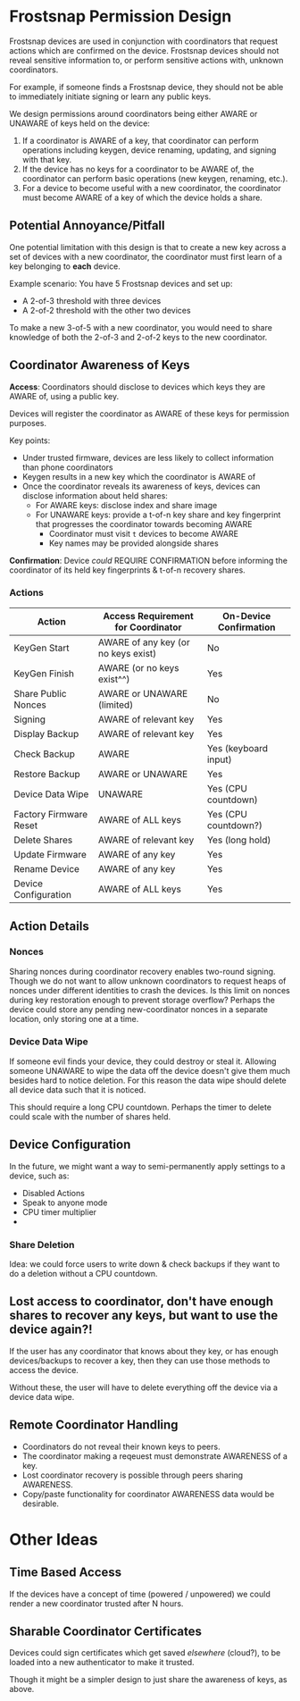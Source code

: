 # Frostsnap Permission Design

Frostsnap devices are used in conjunction with coordinators that request actions which are confirmed on the device. Frostsnap devices should not reveal sensitive information to, or perform sensitive actions with, unknown coordinators.

For example, if someone finds a Frostsnap device, they should not be able to immediately initiate signing or learn any public keys.

We design permissions around coordinators being either AWARE or UNAWARE of keys held on the device:

1. If a coordinator is AWARE of a key, that coordinator can perform operations including keygen, device renaming, updating, and signing with that key.
2. If the device has no keys for a coordinator to be AWARE of, the coordinator can perform basic operations (new keygen, renaming, etc.).
3. For a device to become useful with a new coordinator, the coordinator must become AWARE of a key of which the device holds a share.

## Potential Annoyance/Pitfall

One potential limitation with this design is that to create a new key across a set of devices with a new coordinator, the coordinator must first learn of a key belonging to **each** device.

Example scenario: You have 5 Frostsnap devices and set up:

- A 2-of-3 threshold with three devices
- A 2-of-2 threshold with the other two devices

To make a new 3-of-5 with a new coordinator, you would need to share knowledge of both the 2-of-3 and 2-of-2 keys to the new coordinator.

## Coordinator Awareness of Keys

**Access**: Coordinators should disclose to devices which keys they are AWARE of, using a public key.

Devices will register the coordinator as AWARE of these keys for permission purposes.

Key points:

- Under trusted firmware, devices are less likely to collect information than phone coordinators
- Keygen results in a new key which the coordinator is AWARE of
- Once the coordinator reveals its awareness of keys, devices can disclose information about held shares:
  - For AWARE keys: disclose index and share image
  - For UNAWARE keys: provide a t-of-n key share and key fingerprint that progresses the coordinator towards becoming AWARE
    - Coordinator must visit `t` devices to become AWARE
    - Key names may be provided alongside shares

**Confirmation**: Device _could_ REQUIRE CONFIRMATION before informing the coordinator of its held key fingerprints & t-of-n recovery shares.

### Actions

| Action                 | Access Requirement for Coordinator  | On-Device Confirmation |
| ---------------------- | ----------------------------------- | ---------------------- |
| KeyGen Start           | AWARE of any key (or no keys exist) | No                     |
| KeyGen Finish          | AWARE (or no keys exist^^)          | Yes                    |
| Share Public Nonces    | AWARE or UNAWARE (limited)          | No                     |
| Signing                | AWARE of relevant key               | Yes                    |
| Display Backup         | AWARE of relevant key               | Yes                    |
| Check Backup           | AWARE                               | Yes (keyboard input)   |
| Restore Backup         | AWARE or UNAWARE                    | Yes                    |
| Device Data Wipe       | UNAWARE                             | Yes (CPU countdown)    |
| Factory Firmware Reset | AWARE of ALL keys                   | Yes (CPU countdown?)   |
| Delete Shares          | AWARE of relevant key               | Yes (long hold)        |
| Update Firmware        | AWARE of any key                    | Yes                    |
| Rename Device          | AWARE of any key                    | Yes                    |
| Device Configuration   | AWARE of ALL keys                   | Yes                    |

## Action Details

### Nonces

Sharing nonces during coordinator recovery enables two-round signing.
Though we do not want to allow unknown coordinators to request heaps of nonces under different identities to crash the devices.
Is this limit on nonces during key restoration enough to prevent storage overflow?
Perhaps the device could store any pending new-coordinator nonces in a separate location, only storing one at a time.

### Device Data Wipe

If someone evil finds your device, they could destroy or steal it. Allowing someone UNAWARE to wipe the data off the device doesn't give them much besides hard to notice deletion. For this reason the data wipe should delete all device data such that it is noticed.

This should require a long CPU countdown.
Perhaps the timer to delete could scale with the number of shares held.

## Device Configuration

In the future, we might want a way to semi-permanently apply settings to a device, such as:

- Disabled Actions
- Speak to anyone mode
- CPU timer multiplier
-

### Share Deletion

Idea: we could force users to write down & check backups if they want to do a deletion without a CPU countdown.

## Lost access to coordinator, don't have enough shares to recover any keys, but want to use the device again?!

If the user has any coordinator that knows about they key, or has enough devices/backups to recover a key, then they can use those methods to access the device.

Without these, the user will have to delete everything off the device via a device data wipe.

## Remote Coordinator Handling

- Coordinators do not reveal their known keys to peers.
- The coordinator making a reqeuest must demonstrate AWARENESS of a key.
- Lost coordinator recovery is possible through peers sharing AWARENESS.
- Copy/paste functionality for coordinator AWARENESS data would be desirable.

# Other Ideas

## Time Based Access

If the devices have a concept of time (powered / unpowered) we could render a new coordinator trusted after N hours.

## Sharable Coordinator Certificates

Devices could sign certificates which get saved _elsewhere_ (cloud?), to be loaded into a new authenticator to make it trusted.

Though it might be a simpler design to just share the awareness of keys, as above.
